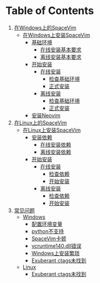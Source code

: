 Table of Contents
=================

1. [在Windows上的SpaceVim][1]
    * [在Windows上安装SpaceVim][1-1]
      * [基础环境][1-1-1]
         * [在线安装基本要求][1-1-1-1]
         * [离线安装基本要求][1-1-1-2]
      * [开始安装][1-1-2]
         * [在线安装][1-1-2-1]
            * [检查基础环境][1-1-2-1-1]
            * [正式安装][1-1-2-1-2]
         * [离线安装][1-1-2-2]
            * [检查基础环境][1-1-2-2-1]
            * [正式安装][1-1-2-2-2]
      * [安装Neovim][1-1-3]
2. [在Linux上的SpaceVim][2]
    * [在Linux上安装SpaceVim][2-1]
      * [安装依赖][2-1-1]
         * [在线安装依赖][2-1-1-1]
         * [离线安装依赖][2-1-1-2]
      * [开始安装][2-1-2]
         * [在线安装][2-1-2-1]
            * [检查依赖][2-1-2-1-1]
            * [开始安装][2-1-2-1-2]
         * [离线安装][2-1-2-2]
            * [检查依赖][2-1-2-2-1]
            * [开始安装][2-1-2-2-2]
3.  [常见问题][faq]
    * [Windows][faq-windows]
      * [配置环境变量][set-up-your-path]
      * [python不支持][without-python-support]
      * [SpaceVim卡顿][spacevim-gets-frozen-easily]
      * [vcruntime140.dll错误][vcruntime140dll-error]
      * [Windows上安装繁琐][installing-on-windows-is-too-complicated]
      * [Exuberant ctags未找到][exuberant-ctags-not-found-windows]
    * [Linux][faq-linux]
      * [Exuberant ctags未找到][exuberant-ctags-not-found-linux]

[1]: installation/installation-for-windows.md
[1-1]: installation/installation-for-windows.md#在windows上安装spacevim
[1-1-1]: installation/installation-for-windows.md#基础环境
[1-1-1-1]: installation/installation-for-windows.md#在线安装基本要求
[1-1-1-2]: installation/installation-for-windows.md#离线安装基本要求
[1-1-2]: installation/installation-for-windows.md#开始安装
[1-1-2-1]: installation/installation-for-windows.md#在线安装
[1-1-2-1-1]: installation/installation-for-windows.md#检查基础环境
[1-1-2-1-2]: installation/installation-for-windows.md#正式安装
[1-1-2-2]: installation/installation-for-windows.md#离线安装
[1-1-2-2-1]: installation/installation-for-windows.md#检查基础环境-1
[1-1-2-2-2]: installation/installation-for-windows.md#正式安装-1
[1-1-3]: installation/installation-for-windows.md#安装neovim
[2]: installation/installation-for-linux.md
[2-1]: installation/installation-for-linux.md#在linux上安装spacevim
[2-1-1]: installation/installation-for-linux.md#安装依赖
[2-1-1-1]: installation/installation-for-linux.md#在线安装依赖
[2-1-1-2]: installation/installation-for-linux.md#离线安装依赖
[2-1-2]: installation/installation-for-linux.md#开始安装
[2-1-2-1]: installation/installation-for-linux.md##在线安装
[2-1-2-1-1]: installation/installation-for-linux.md#检查依赖
[2-1-2-1-2]: installation/installation-for-linux.md#开始安装-1
[2-1-2-2]: installation/installation-for-linux.md#离线安装
[2-1-2-2-1]: installation/installation-for-linux.md#检查依赖-1
[2-1-2-2-2]: installation/installation-for-linux.md#开始安装-2

[faq]: FAQ.md#常见问题
[faq-windows]: FAQ.md#windows
[set-up-your-path]: FAQ.md#配置环境变量
[without-python-support]: FAQ.md#python不支持
[spacevim-gets-frozen-easily]: FAQ.md#spacevim卡顿
[vcruntime140dll-error]: FAQ.md#vcruntime140dll错误
[installing-on-windows-is-too-complicated]: FAQ.md#windows上安装繁琐
[exuberant-ctags-not-found-windows]: FAQ.md#exuberant-ctags未找到
[faq-linux]: FAQ.md#linux
[exuberant-ctags-not-found-linux]: FAQ.md#exuberant-ctags未找到-1
